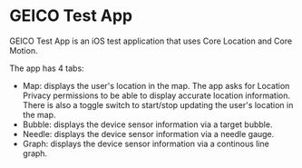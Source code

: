 # GEICO Test App
GEICO Test App is an iOS test application that uses Core Location and Core Motion.

The app has 4 tabs:

- Map: displays the user's location in the map. The app asks for Location Privacy permissions to be able to display accurate location information. There is also a toggle switch to start/stop updating the user's location in the map.
- Bubble: displays the device sensor information via a target bubble. 
- Needle: displays the device sensor information via a needle gauge.
- Graph: displays the device sensor information via a continous line graph.
